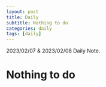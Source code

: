```yaml
---
layout: post
title: Daily 
subtitle: Nothing to do
categories: daily
tags: [daily]
---
```

  
2023/02/07 & 2023/02/08 Daily Note.  
# Nothing to do 